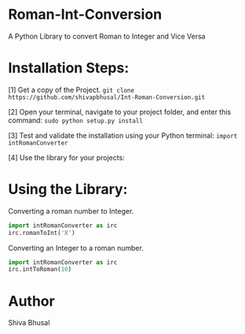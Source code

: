 # Roman-Int-Conversion
A Python Library to convert Roman to Integer and Vice Versa

# Installation Steps:

[1] Get a copy of the Project. ```git clone https://github.com/shivapbhusal/Int-Roman-Conversion.git```

[2] Open your terminal, navigate to your project folder, and enter this command: ```sudo python setup.py install```

[3] Test and validate the installation using your Python terminal: ```import intRomanConverter```

[4] Use the library for your projects: 

# Using the Library: 

Converting a roman number to Integer.

```python 
import intRomanConverter as irc
irc.romanToInt('X')
```
Converting an Integer to a roman number.

```python 
import intRomanConverter as irc
irc.intToRoman(10)
```

# Author 
Shiva Bhusal

